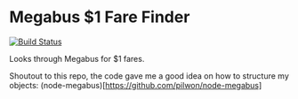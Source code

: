 # Megabus $1 Fare Finder
[![Build Status](https://travis-ci.org/varughese/bus-finder.svg?branch=master)](https://travis-ci.org/varughese/bus-finder)

Looks through Megabus for $1 fares.

Shoutout to this repo, the code gave me a good idea on how to structure my objects: (node-megabus)[https://github.com/pilwon/node-megabus]
